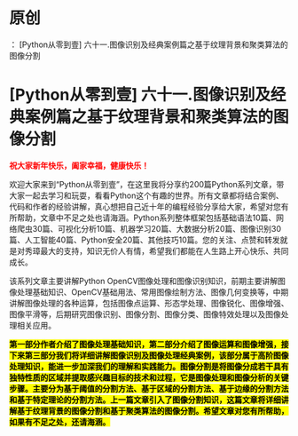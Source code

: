 # 原创
：  [Python从零到壹] 六十一.图像识别及经典案例篇之基于纹理背景和聚类算法的图像分割

# [Python从零到壹] 六十一.图像识别及经典案例篇之基于纹理背景和聚类算法的图像分割

<font color="red">**祝大家新年快乐，阖家幸福，健康快乐！**</font>

欢迎大家来到“Python从零到壹”，在这里我将分享约200篇Python系列文章，带大家一起去学习和玩耍，看看Python这个有趣的世界。所有文章都将结合案例、代码和作者的经验讲解，真心想把自己近十年的编程经验分享给大家，希望对您有所帮助，文章中不足之处也请海涵。Python系列整体框架包括基础语法10篇、网络爬虫30篇、可视化分析10篇、机器学习20篇、大数据分析20篇、图像识别30篇、人工智能40篇、Python安全20篇、其他技巧10篇。您的关注、点赞和转发就是对秀璋最大的支持，知识无价人有情，希望我们都能在人生路上开心快乐、共同成长。

该系列文章主要讲解Python OpenCV图像处理和图像识别知识，前期主要讲解图像处理基础知识、OpenCV基础用法、常用图像绘制方法、图像几何变换等，中期讲解图像处理的各种运算，包括图像点运算、形态学处理、图像锐化、图像增强、图像平滑等，后期研究图像识别、图像分割、图像分类、图像特效处理以及图像处理相关应用。

<mark>**第一部分作者介绍了图像处理基础知识，第二部分介绍了图像运算和图像增强，接下来第三部分我们将详细讲解图像识别及图像处理经典案例，该部分属于高阶图像处理知识，能进一步加深我们的理解和实践能力。图像分割是将图像分成若干具有独特性质的区域并提取感兴趣目标的技术和过程，它是图像处理和图像分析的关键步骤。主要分为基于阈值的分割方法、基于区域的分割方法、基于边缘的分割方法和基于特定理论的分割方法。上一篇文章引入了图像分割知识，这篇文章将详细讲解基于纹理背景的图像分割和基于聚类算法的图像分割。希望文章对您有所帮助，如果有不足之处，还请海涵。**</mark>
